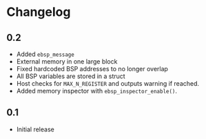 # Changelog

## 0.2
- Added `ebsp_message`
- External memory in one large block
- Fixed hardcoded BSP addresses to no longer overlap
- All BSP variables are stored in a struct
- Host checks for `MAX_N_REGISTER` and outputs warning if reached.
- Added memory inspector with `ebsp_inspector_enable()`.

## 0.1
- Initial release
